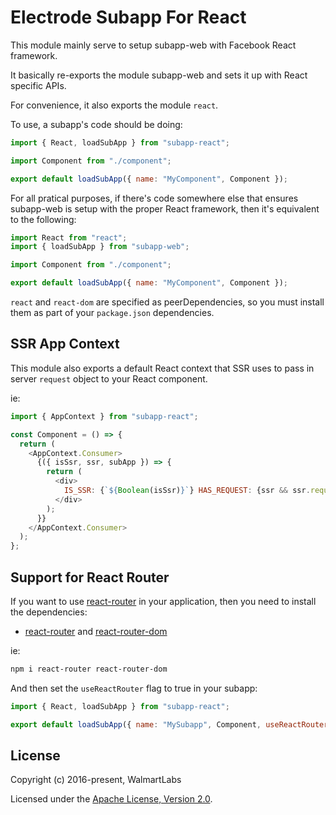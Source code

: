 # Electrode Subapp For React

This module mainly serve to setup subapp-web with Facebook React framework.

It basically re-exports the module subapp-web and sets it up with React specific APIs.

For convenience, it also exports the module `react`.

To use, a subapp's code should be doing:

```js
import { React, loadSubApp } from "subapp-react";

import Component from "./component";

export default loadSubApp({ name: "MyComponent", Component });
```

For all pratical purposes, if there's code somewhere else that ensures subapp-web is setup with the proper React framework, then it's equivalent to the following:

```js
import React from "react";
import { loadSubApp } from "subapp-web";

import Component from "./component";

export default loadSubApp({ name: "MyComponent", Component });
```

`react` and `react-dom` are specified as peerDependencies, so you must install them as part of your `package.json` dependencies.

## SSR App Context

This module also exports a default React context that SSR uses to pass in server `request` object to your React component.

ie:

```js
import { AppContext } from "subapp-react";

const Component = () => {
  return (
    <AppContext.Consumer>
      {({ isSsr, ssr, subApp }) => {
        return (
          <div>
            IS_SSR: {`${Boolean(isSsr)}`} HAS_REQUEST: {ssr && ssr.request ? "yes" : "no"}
          </div>
        );
      }}
    </AppContext.Consumer>
  );
};
```

## Support for React Router

If you want to use [react-router] in your application, then you need to install the dependencies:

- [react-router] and [react-router-dom]

ie:

```bash
npm i react-router react-router-dom
```

And then set the `useReactRouter` flag to true in your subapp:

```js
import { React, loadSubApp } from "subapp-react";

export default loadSubApp({ name: "MySubapp", Component, useReactRouter: true });
```

## License

Copyright (c) 2016-present, WalmartLabs

Licensed under the [Apache License, Version 2.0].

[apache license, version 2.0]: https://www.apache.org/licenses/LICENSE-2.0
[react-router]: https://www.npmjs.com/package/react-router
[react-router-dom]: https://www.npmjs.com/package/react-router-dom
